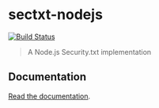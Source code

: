 # sectxt-nodejs
[![Build Status](https://github.com/hupe1980/sectxt-nodejs/workflows/ci/badge.svg)](https://github.com/hupe1980/sectxt-nodejs/workflows/ci/badge.svg)
> A Node.js Security.txt implementation

## Documentation

[Read the documentation](/sectxt/README.md).
